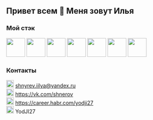 ## Привет всем 👋 Меня зовут Илья

### Мой стэк
<img width="50" height="50" src="https://simpleicons.org/icons/visualstudiocode.svg">
<img width="50" height="50" src="https://simpleicons.org/icons/html5.svg">
<img width="50" height="50" src="https://simpleicons.org/icons/css3.svg">
<img width="50" height="50" src="https://simpleicons.org/icons/javascript.svg">
<img width="50" height="50" src="https://simpleicons.org/icons/react.svg">
<img width="50" height="50" src="https://simpleicons.org/icons/node-dot-js.svg">
<img width="50" height="50" src="https://simpleicons.org/icons/git.svg">


### Контакты
<img src="https://www.pngrepo.com/png/285/170/email.png" width="20" height="20">  shnyrev.iilya@yandex.ru   
<img src="https://simpleicons.org/icons/vk.svg" width="20" height="20">  https://vk.com/shnerov  
<img src="https://simpleicons.org/icons/habr.svg" width="20" height="20">  https://career.habr.com/yodji27  
<img src="https://simpleicons.org/icons/telegram.svg" width="20" height="20">  YodJI27  
